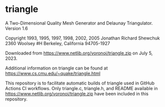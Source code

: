 # triangle
A Two-Dimensional Quality Mesh Generator and Delaunay Triangulator.
Version 1.6

Copyright 1993, 1995, 1997, 1998, 2002, 2005 Jonathan Richard Shewchuk
2360 Woolsey #H
Berkeley, California  94705-1927

Downloaded from https://www.netlib.org/voronoi/triangle.zip on July 5, 2023.

Additional information on triangle can be found at https://www.cs.cmu.edu/~quake/triangle.html

This repository is to facilitate automatic builds of triangle used in GitHub Actions CI workflows. Only triangle.c, triangle.h, and README available in https://www.netlib.org/voronoi/triangle.zip have been included in this repository.

